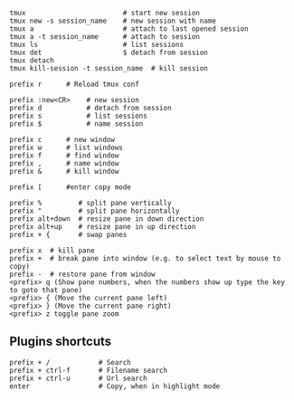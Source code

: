     tmux                        # start new session
    tmux new -s session_name    # new session with name 
    tmux a                      # attach to last opened session    
    tmux a -t session_name      # attach to session    
    tmux ls                     # list sessions
    tmux det                    $ detach from session
    tmux detach
    tmux kill-session -t session_name  # kill session 
    
    prefix r      # Reload tmux conf

    prefix :new<CR>    # new session
    prefix d           # detach from session
    prefix s           # list sessions
    prefix $           # name session

    prefix c      # new window
    prefix w      # list windows
    prefix f      # find window
    prefix ,      # name window
    prefix &      # kill window

    prefix [      #enter copy mode

    prefix %         # split pane vertically
    prefix "         # split pane horizontally 
    prefix alt+down  # resize pane in down direction 
    prefix alt+up    # resize pane in up direction
    prefix + {       # swap panes

    prefix x  # kill pane
    prefix +  # break pane into window (e.g. to select text by mouse to copy)
    prefix -  # restore pane from window
    <prefix> q (Show pane numbers, when the numbers show up type the key to goto that pane)
    <prefix> { (Move the current pane left)
    <prefix> } (Move the current pane right)
    <prefix> z toggle pane zoom

## Plugins shortcuts

    prefix + /            # Search
    prefix + ctrl-f       # Filename search
    prefix + ctrl-u       # Url search
    enter                 # Copy, when in highlight mode

